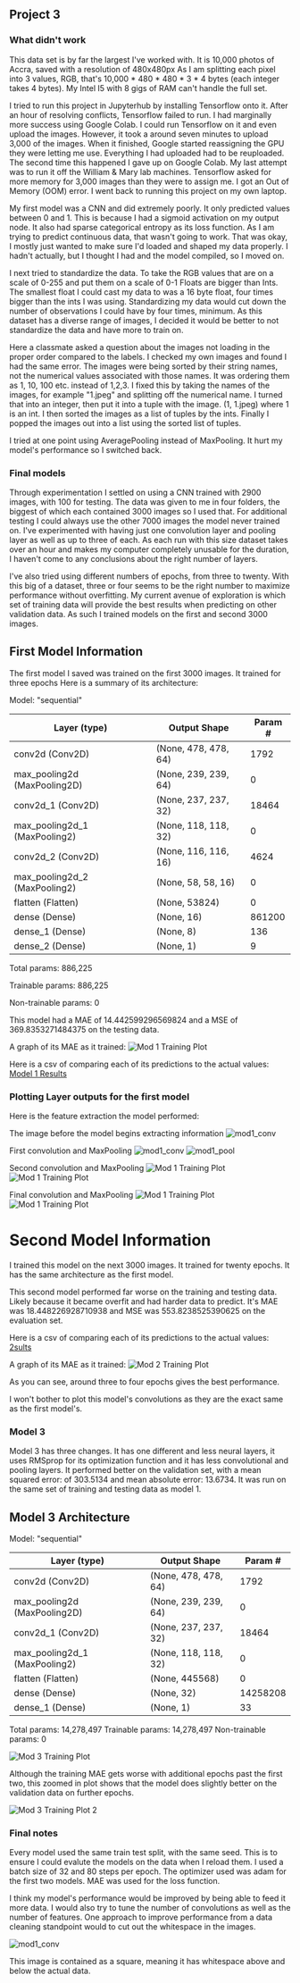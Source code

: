 ## Project 3

### What didn't work

This data set is by far the largest I've worked with. It is 10,000 photos of Accra, saved with a resolution of 480x480px
As I am splitting each pixel into 3 values, RGB, that's 10,000 * 480 * 480 * 3 * 4 bytes (each integer takes 4 bytes).
My Intel I5 with 8 gigs of RAM can't handle the full set.

I tried to run this project in Jupyterhub by installing Tensorflow onto it. After an hour of resolving conflicts,
Tensorflow failed to run. I had marginally more success using Google Colab. I could run Tensorflow on it and even upload
the images. However, it took a around seven minutes to upload 3,000 of the images. When it finished, Google started
reassigning the GPU they were letting me use. Everything I had uploaded had to be reuploaded. The second time this happened
I gave up on Google Colab. My last attempt was to run it off the William & Mary lab machines. Tensorflow asked for more
memory for 3,000 images than they were to assign me. I got an Out of Memory (OOM) error. I went back to running this
project on my own laptop.

My first model was a CNN and did extremely poorly. It only predicted values between 0 and 1. This is because I had a sigmoid activation
on my output node. It also had sparse categorical entropy as its loss function. As I am trying to predict continuous data,
that wasn't going to work. That was okay, I mostly just wanted to make sure I'd loaded and shaped my data properly. I
hadn't actually, but I thought I had and the model compiled, so I moved on.

I next tried to standardize the data. To take the RGB values that are on a scale of 0-255 and put them on a scale of 0-1
Floats are bigger than Ints. The smallest float I could cast my data to was a 16 byte float, four times bigger than the
ints I was using. Standardizing my data would cut down the number of observations I could have by four times, minimum. As
this dataset has a diverse range of images, I decided it would be better to not standardize the data and have more to train
on.

Here a classmate asked a question about the images not loading in the proper order compared to the labels. I checked my 
own images and found I had the same error. The images were being sorted by their string names, not the numerical values 
associated with those names. It was ordering them as 1, 10, 100 etc. instead of 1,2,3. I fixed this by taking the names 
of the images, for example "1.jpeg" and splitting off the numerical name. I turned that into an integer, then put it into
a tuple with the image. (1, 1.jpeg) where 1 is an int. I then sorted the images as a list of tuples by the ints. Finally
I popped the images out into a list using the sorted list of tuples.

I tried at one point using AveragePooling instead of MaxPooling. It hurt my model's performance so I switched back.

### Final models

Through experimentation I settled on using a CNN trained with 2900 images, with 100 for testing. The data was given to me
in four folders, the biggest of which each contained 3000 images so I used that. For additional testing I could always use
the other 7000 images the model never trained on. I've experimented with having just one convolution layer and pooling layer
as well as up to three of each. As each run with this size dataset takes over an hour and makes my computer completely
unusable for the duration, I haven't come to any conclusions about the right number of layers.

I've also tried using different numbers of epochs, from three to twenty. With this big of a dataset, three or four seems
to be the right number to maximize performance without overfitting. My current avenue of exploration is which set of training
data will provide the best results when predicting on other validation data. As such I trained models on the first and
second 3000 images.

## First Model Information
The first model I saved was trained on the first 3000 images. It trained for three epochs Here is a summary of its architecture:

Model: "sequential"

|Layer (type)        |         Output Shape       |       Param #   |
|---|----|----|
|conv2d (Conv2D)      |        (None, 478, 478, 64)   |   1792    |
|max_pooling2d (MaxPooling2D) |(None, 239, 239, 64)   |   0   |
|conv2d_1 (Conv2D)      |      (None, 237, 237, 32)  |    18464   |
|max_pooling2d_1 (MaxPooling2) |(None, 118, 118, 32)  |    0        |
|conv2d_2 (Conv2D)       |     (None, 116, 116, 16)   |   4624  |
|max_pooling2d_2 (MaxPooling2)| (None, 58, 58, 16)   |     0       |
|flatten (Flatten)      |      (None, 53824)     |        0      |
|dense (Dense)         |       (None, 16)         |       861200  |
|dense_1 (Dense)         |     (None, 8)       |          136     |
|dense_2 (Dense)       |       (None, 1)        |         9       |

Total params: 886,225

Trainable params: 886,225

Non-trainable params: 0

This model had a MAE of 14.442599296569824 and a MSE of 369.8353271484375 on the testing data.

A graph of its MAE as it trained:
![Mod 1 Training Plot](Project_3_ims/acc1_model_MAE.png)


Here is a csv of comparing each of its predictions to the actual values:
<a href="https://rmclanton.github.io/DS310_public/Project_3_ims/Results_on_test-acc1.csv">Model 1 Results</a>


### Plotting Layer outputs for the first model

Here is the feature extraction the model performed:

The image before the model begins extracting information
![mod1_conv](Project_3_ims/ImageShown100.png)


First convolution and MaxPooling
![mod1_conv](Project_3_ims/mod1_conv.png)
![mod1_pool](Project_3_ims/mod1_pool.png)

Second convolution and MaxPooling
![Mod 1 Training Plot](Project_3_ims/mod1_conv1.png)
![Mod 1 Training Plot](Project_3_ims/mod1_pool1.png)

Final convolution and MaxPooling
![Mod 1 Training Plot](Project_3_ims/mod1_conv2.png)
![Mod 1 Training Plot](Project_3_ims/mod1_pool2.png)

# Second Model Information
I trained this model on the next 3000 images. It trained for twenty epochs. It has the same architecture as the first 
model.

This second model performed far worse on the training and testing data. Likely because it became overfit and had harder
data to predict. It's MAE was 18.448226928710938 and MSE was 553.8238525390625 on the evaluation set.

Here is a csv of comparing each of its predictions to the actual values:
<a href="https://rmclanton.github.io/DS310_public/Project_3_ims/Results_on_test-acc2.csv">2sults</a>

A graph of its MAE as it trained:
![Mod 2 Training Plot](Project_3_ims/acc2_model_MAE.png)

As you can see, around three to four epochs gives the best performance.

I won't bother to plot this model's convolutions as they are the exact same as the first model's.

### Model 3

Model 3 has three changes. It has one different and less neural layers, it uses RMSprop for its optimization function and it
has less convolutional and pooling layers. It performed better on the validation set, with a mean squared error: of 
303.5134 and  mean absolute error: 13.6734. It was run on the same set of training and testing data as model 1.

## Model 3 Architecture

Model: "sequential"


|Layer (type)      |           Output Shape      |        Param #   |
|---|----|----|
|conv2d (Conv2D)              |(None, 478, 478, 64)   |   1792|      
|max_pooling2d (MaxPooling2D) |(None, 239, 239, 64)   |   0     |    
|conv2d_1 (Conv2D)            |(None, 237, 237, 32)    |  18464     |
|max_pooling2d_1 (MaxPooling2)| (None, 118, 118, 32)  |    0         |
|flatten (Flatten)         |   (None, 445568)         |   0 |        
|dense (Dense)            |    (None, 32)               | 14258208  |
|dense_1 (Dense)         |     (None, 1)               |  33        |


Total params: 14,278,497
Trainable params: 14,278,497
Non-trainable params: 0

![Mod 3 Training Plot](Project_3_ims/model_3_acc.png)

Although the training MAE gets worse with additional epochs past the first two, this zoomed in plot shows that the model
does slightly better on the validation data on further epochs.

![Mod 3 Training Plot 2](Project_3_ims\\model_3_acc_zoom.png)

### Final notes

Every model used the same train test split, with the same seed. This is to ensure I could evalute the models on the data
when I reload them. I used a batch size of 32 and 80 steps per epoch. The optimizer used was adam for the first two models.
MAE was used for the loss function. 

I think my model's performance would be improved by being able to feed it more data. I would also try to tune the number of
convolutions as well as the number of features. One approach to improve performance from a data cleaning standpoint would 
to cut out the whitespace in the images. 

![mod1_conv](Project_3_ims/ImageShown100.png)

This image is contained as a square, meaning it has whitespace above and below the actual data.
